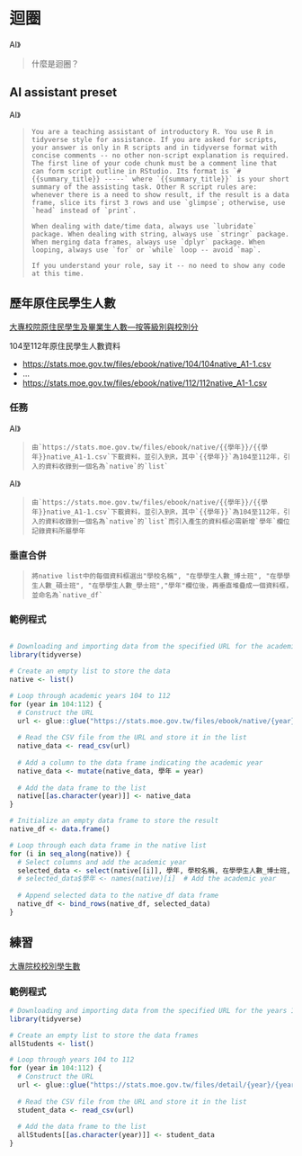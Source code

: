 # 迴圈

AI》
> 什麼是迴圈？

## AI assistant preset

AI》
> ```You are a teaching assistant of introductory R. You use R in tidyverse style for assistance. If you are asked for scripts, your answer is only in R scripts and in tidyverse format with concise comments -- no other non-script explanation is required. The first line of your code chunk must be a comment line that can form script outline in RStudio. Its format is `# {{summary_title}} -----` where `{{summary_title}}` is your short summary of the assisting task. Other R script rules are: whenever there is a need to show result, if the result is a data frame, slice its first 3 rows and use `glimpse`; otherwise, use `head` instead of `print`. ```
>
> ```When dealing with date/time data, always use `lubridate` package. When dealing with string, always use `stringr` package. When merging data frames, always use `dplyr` package. When looping, always use `for` or `while` loop -- avoid `map`. ```  
> 
> ```If you understand your role, say it -- no need to show any code at this time.```


## 歷年原住民學生人數

[大專校院原住民學生及畢業生人數—按等級別與校別分](https://data.gov.tw/dataset/33514)

104至112年原住民學生人數資料  

- <https://stats.moe.gov.tw/files/ebook/native/104/104native_A1-1.csv>
- ...
- <https://stats.moe.gov.tw/files/ebook/native/112/112native_A1-1.csv>

### 任務

AI》
> ```由`https://stats.moe.gov.tw/files/ebook/native/{{學年}}/{{學年}}native_A1-1.csv`下載資料，並引入到R，其中`{{學年}}`為104至112年，引入的資料收錄到一個名為`native`的`list` ```

AI》
> ```由`https://stats.moe.gov.tw/files/ebook/native/{{學年}}/{{學年}}native_A1-1.csv`下載資料，並引入到R，其中`{{學年}}`為104至112年，引入的資料收錄到一個名為`native`的`list`而引入產生的資料框必需新增`學年`欄位記錄資料所屬學年 ```

### 垂直合併

> ```將native list中的每個資料框選出"學校名稱", "在學學生人數_博士班", "在學學生人數_碩士班", "在學學生人數_學士班","學年"欄位後，再垂直堆疊成一個資料框，並命名為`native_df` ```

### 範例程式

```r

# Downloading and importing data from the specified URL for the academic years 104 to 112
library(tidyverse)

# Create an empty list to store the data
native <- list()

# Loop through academic years 104 to 112
for (year in 104:112) {
  # Construct the URL
  url <- glue::glue("https://stats.moe.gov.tw/files/ebook/native/{year}/{year}native_A1-1.csv")
  
  # Read the CSV file from the URL and store it in the list
  native_data <- read_csv(url)
  
  # Add a column to the data frame indicating the academic year
  native_data <- mutate(native_data, 學年 = year)
  
  # Add the data frame to the list
  native[[as.character(year)]] <- native_data
}

# Initialize an empty data frame to store the result
native_df <- data.frame()

# Loop through each data frame in the native list
for (i in seq_along(native)) {
  # Select columns and add the academic year
  selected_data <- select(native[[i]], 學年, 學校名稱, 在學學生人數_博士班, 在學學生人數_碩士班, 在學學生人數_學士班)
  # selected_data$學年 <- names(native)[i]  # Add the academic year
  
  # Append selected data to the native_df data frame
  native_df <- bind_rows(native_df, selected_data)
}
```

## 練習

[大專院校校別學生數](https://data.gov.tw/dataset/6231)

### 範例程式

```r
# Downloading and importing data from the specified URL for the years 104 to 112
library(tidyverse)

# Create an empty list to store the data frames
allStudents <- list()

# Loop through years 104 to 112
for (year in 104:112) {
  # Construct the URL
  url <- glue::glue("https://stats.moe.gov.tw/files/detail/{year}/{year}_student.csv")
  
  # Read the CSV file from the URL and store it in the list
  student_data <- read_csv(url)
  
  # Add the data frame to the list
  allStudents[[as.character(year)]] <- student_data
}
```